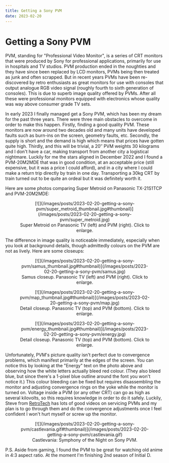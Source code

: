 ```yaml
---
title: Getting a Sony PVM
date: 2023-02-20
---
```


Getting a Sony PVM
==================

PVM, standing for "Professional Video Monitor", is a series of CRT monitors that
were produced by Sony for professional applications, primarily for use in
hospitals and TV studios.  PVM production ended in the noughties and they have
since been replaced by LCD monitors, PVMs being then treated as junk and often
scrapped.  But in recent years PVMs have been re-discovered by retro enthusiasts
as great monitors for use with consoles that output analogue RGB video signal
(roughly fourth to sixth generation of consoles).  This is due to superb image
quality offered by PVMs. After all these were professional monitors equipped
with electronics whose quality was way above consumer grade TV sets.

In early 2023 I finally managed get a Sony PVM, which has been my dream for the
past three years.  There were three main obstacles to overcome in order to make
this happen.  Firstly, finding a good quality PVM.  These monitors are now
around two decades old and many units have developed faults such as burn-ins on
the screen, geometry faults, etc.  Secondly, the supply is short and the demand
is high which means that prices have gotten quite high.  Thirdly, and this will
be trivial, a 20&Prime; PVM weights 30 kilograms and I don't have a car, making
transport from another city a logistical nightmare.  Luckily for me the stars
aligned in December 2022 and I found a PVM-20M2MDE that was in good condition,
at an acceptable price (still expensive, but it was a price I could afford), and
in a city where I could make a return trip directly by train in one day.
Transporting a 30kg CRT by train turned out to be quite an ordeal but it was
definitely worth it.

Here are some photos comparing Super Metroid on Panasonic TX-21S1TCP and
PVM-20M2MDE:

<center>
<figure>
[![](/images/posts/2023-02-20-getting-a-sony-pvm/super_metroid_thumbnail.jpg#thumbnail)](/images/posts/2023-02-20-getting-a-sony-pvm/super_metroid.jpg)
<figcaption>Super Metroid on Panasonic TV (left) and PVM (right).  Click to enlarge.</figcaption>
</figure>
</center>

The difference in image quality is noticeable immediately, especially when you
look at background details, though admittedly colours on the PVM are not as
lively.  Here are some closeups:

<center>
<figure>
[![](/images/posts/2023-02-20-getting-a-sony-pvm/samus_thumbnail.jpg#thumbnail)](/images/posts/2023-02-20-getting-a-sony-pvm/samus.jpg)
<figcaption>Samus closeup.  Panasonic TV (left) and PVM (right).  Click to enlarge.</figcaption>
</figure>
</center>

<center>
<figure>
[![](/images/posts/2023-02-20-getting-a-sony-pvm/map_thumbnail.jpg#thumbnail)](/images/posts/2023-02-20-getting-a-sony-pvm/map.jpg)
<figcaption>Detail closeup.  Panasonic TV (top) and PVM (bottom).  Click to enlarge.</figcaption>
</figure>
</center>

<center>
<figure>
[![](/images/posts/2023-02-20-getting-a-sony-pvm/energy_thumbnail.jpg#thumbnail)](/images/posts/2023-02-20-getting-a-sony-pvm/energy.jpg)
<figcaption>Detail closeup.  Panasonic TV (top) and PVM (bottom).  Click to enlarge.</figcaption>
</figure>
</center>

Unfortunately, PVM's picture quality isn't perfect due to convergence problems,
which manifest primarily at the edges of the screen.  You can notice this by
looking at the "Energy" text on the photo above and observing how the white
letters actually bleed red colour.  (They also bleed blue, but since there's a
1-pixel blue outline around the font you won't notice it.)  This colour bleeding
can be fixed but requires disassembling the monitor and adjusting convergence
rings on the yoke while the monitor is turned on.  Voltage inside a PVM (or any
other CRT) can go as high as several kilovolts, so this requires knowledge in
order to do it safely.  Luckily, Steve from
[RetroTech](https://www.youtube.com/@RetroTechUSA) has lots of good videos on
servicing PVMs and my plan is to go through them and do the convergence
adjustments once I feel confident I won't hurt myself or screw up the monitor.

<center>
<figure>
[![](/images/posts/2023-02-20-getting-a-sony-pvm/castlevania.gif#thumbnail)](/images/posts/2023-02-20-getting-a-sony-pvm/castlevania.gif)
<figcaption>Castlevania: Symphony of the Night on Sony PVM.</figcaption>
</figure>
</center>

P.S. Aside from gaming, I found the PVM to be great for watching old anime in
4:3 aspect ratio.  At the moment I'm finishing 2nd season of Initial D.
